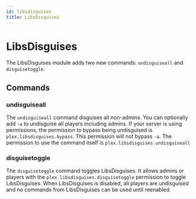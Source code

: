 ```yaml
---
id: libsdisguises
title: LibsDisguises
---
```


# LibsDisguises

The LibsDisguises module adds two new commands: `undisguiseall` and `disguisetoggle`.

## Commands

### undisguiseall

The `undisguiseall` command disguises all non-admins. You can optionally add `-a` to undisguise all players including
admins. If your server is using permissions, the permission to bypass being undisguised is `plex.libsdisguises.bypass`.
This permission will not bypass `-a`. The permission to use the command itself is `plex.libsdisguises.undisguiseall`

### disguisetoggle

The `disguisetoggle` command toggles LibsDisguises. It allows admins or players with the
`plex.libsdisguises.disguisetoggle` permission to toggle LibsDisguises. When LibsDisguises is disabled, all players are
undisguised and no commands from LibsDisguises can be used until reenabled.
